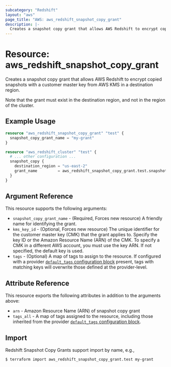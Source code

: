 ```yaml
---
subcategory: "Redshift"
layout: "aws"
page_title: "AWS: aws_redshift_snapshot_copy_grant"
description: |-
  Creates a snapshot copy grant that allows AWS Redshift to encrypt copied snapshots with a customer master key from AWS KMS in a destination region.
---
```


# Resource: aws_redshift_snapshot_copy_grant

Creates a snapshot copy grant that allows AWS Redshift to encrypt copied snapshots with a customer master key from AWS KMS in a destination region.

Note that the grant must exist in the destination region, and not in the region of the cluster.

## Example Usage

```terraform
resource "aws_redshift_snapshot_copy_grant" "test" {
  snapshot_copy_grant_name = "my-grant"
}

resource "aws_redshift_cluster" "test" {
  # ... other configuration ...
  snapshot_copy {
    destination_region = "us-east-2"
    grant_name         = aws_redshift_snapshot_copy_grant.test.snapshot_copy_grant_name
  }
}
```

## Argument Reference

This resource supports the following arguments:

* `snapshot_copy_grant_name` - (Required, Forces new resource) A friendly name for identifying the grant.
* `kms_key_id` - (Optional, Forces new resource) The unique identifier for the customer master key (CMK) that the grant applies to. Specify the key ID or the Amazon Resource Name (ARN) of the CMK. To specify a CMK in a different AWS account, you must use the key ARN. If not specified, the default key is used.
* `tags` - (Optional) A map of tags to assign to the resource. If configured with a provider [`default_tags` configuration block](https://registry.terraform.io/providers/hashicorp/aws/latest/docs#default_tags-configuration-block) present, tags with matching keys will overwrite those defined at the provider-level.

## Attribute Reference

This resource exports the following attributes in addition to the arguments above:

* `arn` - Amazon Resource Name (ARN) of snapshot copy grant
* `tags_all` - A map of tags assigned to the resource, including those inherited from the provider [`default_tags` configuration block](https://registry.terraform.io/providers/hashicorp/aws/latest/docs#default_tags-configuration-block).

## Import

Redshift Snapshot Copy Grants support import by name, e.g.,

```console
$ terraform import aws_redshift_snapshot_copy_grant.test my-grant
```
